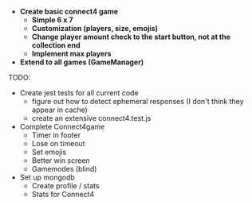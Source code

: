 
- **Create basic connect4 game**
    - **Simple 6 x 7** 
    - **Customization (players, size, emojis)**
    - **Change player amount check to the start button, not at the collection end**
    - **Implement max players**
- **Extend to all games (GameManager)**

TODO:

- Create jest tests for all current code
    - figure out how to detect ephemeral responses (I don't think they appear in cache)
    - create an extensive connect4.test.js
- Complete Connect4game
    - Timer in footer
    - Lose on timeout
    - Set emojis
    - Better win screen
    - Gamemodes (blind)
- Set up mongodb
    - Create profile / stats
    - Stats for Connect4